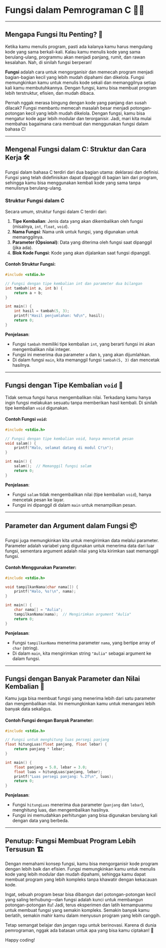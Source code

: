 # **Fungsi dalam Pemrograman C** 🧑‍💻

---

## **Mengapa Fungsi Itu Penting?** 🤔

Ketika kamu menulis program, pasti ada kalanya kamu harus mengulang kode yang sama berkali-kali. Kalau kamu menulis kode yang sama berulang-ulang, programmu akan menjadi panjang, rumit, dan rawan kesalahan. Nah, di sinilah fungsi berperan!

**Fungsi** adalah cara untuk mengorganisir dan memecah program menjadi bagian-bagian kecil yang lebih mudah dipahami dan dikelola. Fungsi memungkinkan kamu untuk menulis kode sekali dan memanggilnya setiap kali kamu membutuhkannya. Dengan fungsi, kamu bisa membuat program lebih terstruktur, efisien, dan mudah dibaca.

Pernah nggak merasa bingung dengan kode yang panjang dan susah dilacak? Fungsi membantu memecah masalah besar menjadi potongan-potongan kecil yang lebih mudah dikelola. Dengan fungsi, kamu bisa mengatur kode agar lebih modular dan terorganisir. Jadi, mari kita mulai membahas bagaimana cara membuat dan menggunakan fungsi dalam bahasa C!

---

## **Mengenal Fungsi dalam C: Struktur dan Cara Kerja** 🛠️

Fungsi dalam bahasa C terdiri dari dua bagian utama: deklarasi dan definisi. Fungsi yang telah didefinisikan dapat dipanggil di bagian lain dari program, sehingga kamu bisa menggunakan kembali kode yang sama tanpa menulisnya berulang-ulang.

### **Struktur Fungsi dalam C**

Secara umum, struktur fungsi dalam C terdiri dari:

1. **Tipe Kembalian**: Jenis data yang akan dikembalikan oleh fungsi (misalnya, `int`, `float`, `void`).
2. **Nama Fungsi**: Nama unik untuk fungsi, yang digunakan untuk memanggilnya.
3. **Parameter (Opsional)**: Data yang diterima oleh fungsi saat dipanggil (jika ada).
4. **Blok Kode Fungsi**: Kode yang akan dijalankan saat fungsi dipanggil.

#### Contoh Struktur Fungsi:

```c
#include <stdio.h>

// Fungsi dengan tipe kembalian int dan parameter dua bilangan
int tambah(int a, int b) {
    return a + b;
}

int main() {
    int hasil = tambah(5, 3);
    printf("Hasil penjumlahan: %d\n", hasil);
    return 0;
}
```

**Penjelasan**:
- Fungsi `tambah` memiliki tipe kembalian `int`, yang berarti fungsi ini akan mengembalikan nilai integer.
- Fungsi ini menerima dua parameter `a` dan `b`, yang akan dijumlahkan.
- Di dalam fungsi `main`, kita memanggil fungsi `tambah(5, 3)` dan mencetak hasilnya.

---

## **Fungsi dengan Tipe Kembalian `void`** 🔄

Tidak semua fungsi harus mengembalikan nilai. Terkadang kamu hanya ingin fungsi melakukan sesuatu tanpa memberikan hasil kembali. Di sinilah tipe kembalian `void` digunakan.

#### Contoh Fungsi `void`:

```c
#include <stdio.h>

// Fungsi dengan tipe kembalian void, hanya mencetak pesan
void salam() {
    printf("Halo, selamat datang di modul C!\n");
}

int main() {
    salam();  // Memanggil fungsi salam
    return 0;
}
```

**Penjelasan**:
- Fungsi `salam` tidak mengembalikan nilai (tipe kembalian `void`), hanya mencetak pesan ke layar.
- Fungsi ini dipanggil di dalam `main` untuk menampilkan pesan.

---

## **Parameter dan Argument dalam Fungsi** 📦

Fungsi juga memungkinkan kita untuk mengirimkan data melalui parameter. Parameter adalah variabel yang digunakan untuk menerima data dari luar fungsi, sementara argument adalah nilai yang kita kirimkan saat memanggil fungsi.

#### Contoh Menggunakan Parameter:

```c
#include <stdio.h>

void tampilkanNama(char nama[]) {
    printf("Halo, %s!\n", nama);
}

int main() {
    char nama[] = "Aulia";
    tampilkanNama(nama);  // Mengirimkan argument "Aulia"
    return 0;
}
```

**Penjelasan**:
- Fungsi `tampilkanNama` menerima parameter `nama`, yang bertipe array of `char` (string).
- Di dalam `main`, kita mengirimkan string `"Aulia"` sebagai argument ke dalam fungsi.

---

## **Fungsi dengan Banyak Parameter dan Nilai Kembalian** 🔢

Kamu juga bisa membuat fungsi yang menerima lebih dari satu parameter dan mengembalikan nilai. Ini memungkinkan kamu untuk menangani lebih banyak data sekaligus.

#### Contoh Fungsi dengan Banyak Parameter:

```c
#include <stdio.h>

// Fungsi untuk menghitung luas persegi panjang
float hitungLuas(float panjang, float lebar) {
    return panjang * lebar;
}

int main() {
    float panjang = 5.0, lebar = 3.0;
    float luas = hitungLuas(panjang, lebar);
    printf("Luas persegi panjang: %.2f\n", luas);
    return 0;
}
```

**Penjelasan**:
- Fungsi `hitungLuas` menerima dua parameter (`panjang` dan `lebar`), menghitung luas, dan mengembalikan hasilnya.
- Fungsi ini memudahkan perhitungan yang bisa digunakan berulang kali dengan data yang berbeda.

---

## **Penutup: Fungsi Membuat Program Lebih Tersusun** 🏗️

Dengan memahami konsep fungsi, kamu bisa mengorganisir kode program dengan lebih baik dan efisien. Fungsi memungkinkan kamu untuk menulis kode yang lebih modular dan mudah dipahami, sehingga kamu dapat membuat program yang lebih kompleks tanpa khawatir dengan kekacauan kode. 

Ingat, sebuah program besar bisa dibangun dari potongan-potongan kecil yang saling terhubung—dan fungsi adalah kunci untuk membangun potongan-potongan itu! Jadi, terus eksperimen dan latih kemampuanmu untuk membuat fungsi yang semakin kompleks. Semakin banyak kamu berlatih, semakin mahir kamu dalam menyusun program yang lebih canggih.

Tetap semangat belajar dan jangan ragu untuk berinovasi. Karena di dunia pemrograman, nggak ada batasan untuk apa yang bisa kamu ciptakan! 🚀

Happy coding!